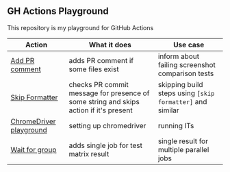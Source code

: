 ## GH Actions Playground

This repository is my playground for GitHub Actions

Action | What it does | Use case
--- | --- | ---
[Add PR comment](https://github.com/MarcinVaadin/gh-actions-demos/blob/main/.github/workflows/pr-comment.yml) | adds PR comment if some files exist | inform about failing screenshot comparison tests
[Skip Formatter](https://github.com/MarcinVaadin/gh-actions-demos/blob/main/.github/workflows/formatter.yml) | checks PR commit message for presence of some string and skips action if it's present | skipping build steps using `[skip formatter]` and similar
[ChromeDriver playground](https://github.com/MarcinVaadin/gh-actions-demos/blob/main/.github/workflows/chrome-driver.yml) | setting up chromedriver | running ITs
[Wait for group](https://github.com/MarcinVaadin/gh-actions-demos/blob/main/.github/workflows/wait-for-group.yml) | adds single job for test matrix result | single result for multiple parallel jobs
